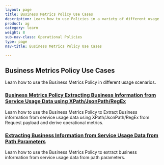 ```yaml
---
layout: page
title: Business Metrics Policy Use Cases
description: Learn how to use Policies in a variety of different usage scenarios. 
product: ag
category: learn
weight:	8
sub-nav-class: Operational Policies
type: page
nav-title: Business Metrics Policy Use Cases

---
```


## Business Metrics Policy Use Cases
Learn how to use the Business Metrics Policy in different usage scenarios.

<div class = "divider1"></div>

### [Business Metrics Policy Extracting Business Information from Service Usage Data using XPath/JsonPath/RegEx](../policies/policies_use_case_biz_metrics_policy_extract_using_xpath_jsonpath_regex.html)
Learn how to use the Business Metrics Policy to Extract Business information from service usage data using XPath/JsonPath/RegEx from Request payload and derive operational metrics.

<div class = "divider1"></div>

### [Extracting Business Information from Service Usage Data from Path Parameters](../policies/bus_metrics_policy_use_case_extract_data_using_xpath_jsonpath_regex.html)
Learn how to use the Business Metrics Policy to extract business information from service usage data from path parameters.

<div class = "divider1"></div>